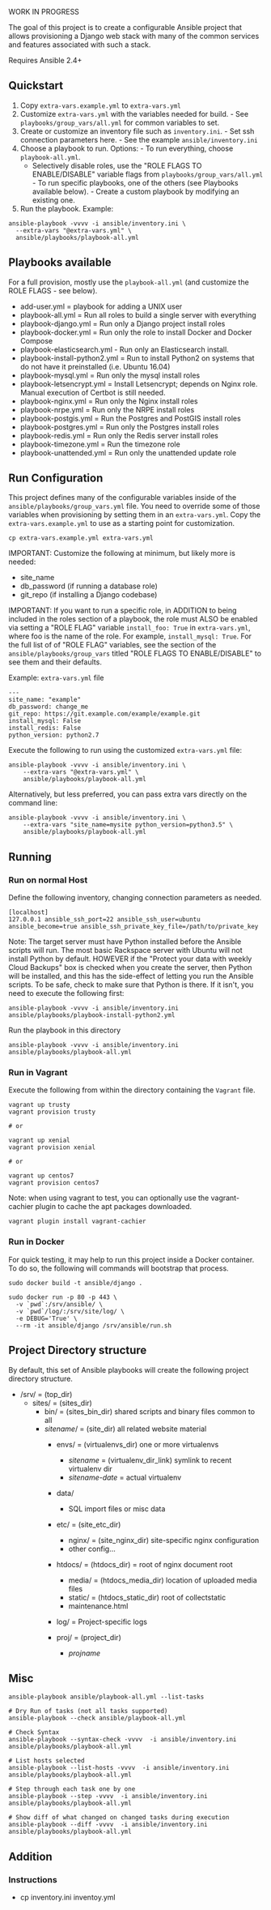 WORK IN PROGRESS

The goal of this project is to  create a configurable Ansible project
that allows provisioning a Django web stack with many of the common services
and features associated with such a stack.

Requires Ansible 2.4+

## Quickstart

  1. Copy `extra-vars.example.yml` to `extra-vars.yml`
  2. Customize `extra-vars.yml` with the variables needed for build.
    - See `playbooks/group_vars/all.yml` for common variables to set.
  3. Create or customize an inventory file such as `inventory.ini`.
    - Set ssh connection parameters here.
    - See the example `ansible/inventory.ini`
  4. Choose a playbook to run. Options:
    - To run everything, choose `playbook-all.yml`.
       - Selectively disable roles, use the "ROLE FLAGS TO ENABLE/DISABLE"
         variable flags from `playbooks/group_vars/all.yml`
    - To run specific playbooks, one of the others (see
      Playbooks available below).
    - Create a custom playbook by modifying an existing one.
  5. Run the playbook. Example:


    ansible-playbook -vvvv -i ansible/inventory.ini \
      --extra-vars "@extra-vars.yml" \
      ansible/playbooks/playbook-all.yml


## Playbooks available

For a full provision, mostly use the `playbook-all.yml` (and customize the
ROLE FLAGS - see below).

 - add-user.yml = playbook for adding a UNIX user
 - playbook-all.yml = Run all roles to build a single server with everything
 - playbook-django.yml = Run only a Django project install roles
 - playbook-docker.yml = Run only the role to install Docker and Docker Compose
 - playbook-elasticsearch.yml - Run only an Elasticsearch install.
 - playbook-install-python2.yml = Run to install Python2 on systems that do not
     have it preinstalled (i.e. Ubuntu 16.04)
 - playbook-mysql.yml = Run only the mysql install roles
 - playbook-letsencrypt.yml = Install Letsencrypt; depends on Nginx role.
     Manual execution of Certbot is still needed.
 - playbook-nginx.yml = Run only the Nginx install roles
 - playbook-nrpe.yml = Run only the NRPE install roles
 - playbook-postgis.yml = Run the Postgres and PostGIS install roles
 - playbook-postgres.yml = Run only the Postgres install roles
 - playbook-redis.yml = Run only the Redis server install roles
 - playbook-timezone.yml = Run the timezone role
 - playbook-unattended.yml = Run only the unattended update role


## Run Configuration

This project defines many of the configurable variables inside of the
`ansible/playbooks/group_vars.yml` file. You need to override some of those
variables when provisioning by setting them in an `extra-vars.yml`. Copy the
`extra-vars.example.yml` to use as a starting point for customization.

    cp extra-vars.example.yml extra-vars.yml

IMPORTANT: Customize the following at minimum, but likely more is needed:
  - site_name
  - db_password (if running a database role)
  - git_repo (if installing a Django codebase)

IMPORTANT: If you want to run a specific role, in ADDITION to being included
in the roles section of a playbook, the role must ALSO be enabled via setting
a "ROLE FLAG" variable `install_foo: True` in `extra-vars.yml`, where foo is the
name of the role.  For example, `install_mysql: True`. For the full list of of
"ROLE FLAG" variables, see the section of the `ansible/playbooks/group_vars`
titled "ROLE FLAGS TO ENABLE/DISABLE" to see them and their defaults.

Example: `extra-vars.yml` file

    ---
    site_name: "example"
    db_password: change_me
    git_repo: https://git.example.com/example/example.git
    install_mysql: False
    install_redis: False
    python_version: python2.7

Execute the following to run using the customized `extra-vars.yml` file:

    ansible-playbook -vvvv -i ansible/inventory.ini \
        --extra-vars "@extra-vars.yml" \
        ansible/playbooks/playbook-all.yml

Alternatively, but less preferred, you can pass extra vars directly on the
command line:

    ansible-playbook -vvvv -i ansible/inventory.ini \
        --extra-vars "site_name=mysite python_version=python3.5" \
        ansible/playbooks/playbook-all.yml


## Running

### Run on normal Host

Define the following inventory, changing connection parameters as needed.

    [localhost]
    127.0.0.1 ansible_ssh_port=22 ansible_ssh_user=ubuntu ansible_become=true ansible_ssh_private_key_file=/path/to/private_key

Note: The target server must have Python installed before the Ansible
scripts will run.  The most basic Rackspace server with Ubuntu will
not install Python by default.  HOWEVER if the "Protect your data with
weekly Cloud Backups" box is checked when you create the server, then
Python will be installed, and this has the side-effect of letting you
run the Ansible scripts. To be safe, check to make sure that Python is
there. If it isn't, you need to execute the following first:

    ansible-playbook -vvvv -i ansible/inventory.ini ansible/playbooks/playbook-install-python2.yml

Run the playbook in this directory

    ansible-playbook -vvvv -i ansible/inventory.ini ansible/playbooks/playbook-all.yml

### Run in Vagrant

Execute the following from within the directory containing the `Vagrant` file.

    vagrant up trusty
    vagrant provision trusty

    # or

    vagrant up xenial
    vagrant provision xenial

    # or

    vagrant up centos7
    vagrant provision centos7

Note: when using vagrant to test, you can optionally use the vagrant-cachier
plugin to cache the apt packages downloaded.

    vagrant plugin install vagrant-cachier

### Run in Docker

For quick testing, it may help to run this project inside a Docker container.
To do so, the following will commands will bootstrap that process.

    sudo docker build -t ansible/django .

    sudo docker run -p 80 -p 443 \
      -v `pwd`:/srv/ansible/ \
      -v `pwd`/log/:/srv/site/log/ \
      -e DEBUG='True' \
      --rm -it ansible/django /srv/ansible/run.sh

## Project Directory structure

By default, this set of Ansible playbooks will create the following project
directory structure.

- /srv/ = (top_dir)
    - sites/ = (sites_dir)
        - bin/ = (sites_bin_dir) shared scripts and binary files common to all
        - *sitename*/ = (site_dir) all related website material
            - envs/ = (virtualenvs_dir) one or more virtualenvs
                - *sitename* = (virtualenv_dir_link) symlink to recent virtualenv dir
                - *sitename-date* = actual virtualenv

            - data/
                - SQL import files or misc data

            - etc/ = (site_etc_dir)
                - nginx/ = (site_nginx_dir) site-specific nginx configuration
                - other config...

            - htdocs/ = (htdocs_dir) = root of nginx document root
                - media/ = (htdocs_media_dir) location of uploaded media files
                - static/ = (htdocs_static_dir) root of collectstatic
                - maintenance.html

            - log/ = Project-specific logs

            - proj/ = (project_dir)
                - *projname*

## Misc

    ansible-playbook ansible/playbook-all.yml --list-tasks

    # Dry Run of tasks (not all tasks supported)
    ansible-playbook --check ansible/playbook-all.yml

    # Check Syntax
    ansible-playbook --syntax-check -vvvv  -i ansible/inventory.ini ansible/playbooks/playbook-all.yml

    # List hosts selected
    ansible-playbook --list-hosts -vvvv  -i ansible/inventory.ini ansible/playbooks/playbook-all.yml

    # Step through each task one by one
    ansible-playbook --step -vvvv  -i ansible/inventory.ini ansible/playbooks/playbook-all.yml

    # Show diff of what changed on changed tasks during execution
    ansible-playbook --diff -vvvv  -i ansible/inventory.ini ansible/playbooks/playbook-all.yml

## Addition

### Instructions

- cp inventory.ini inventoy.yml